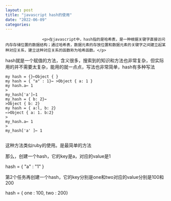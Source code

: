 ```yaml
---
layout: post
title: "javascript hash的使用"
date: "2022-06-09"
categories: 
---
```


                    <p>在javascript中，hash指的是哈希表，是一种根据关键字直接访问内存存储位置的数据结构；通过哈希表，数据元素的存放位置和数据元素的关键字之间建立起某种对应关系，建立这种对应关系的函数称为哈希函数。</p> 
<p>hash就是一个赋值的方法，含义很多，搜索到的知识和方法也非常复杂，但实际用的并不需要太复杂，能用的就一点点，写法也非常简单，hash有多种写法</p> 
<pre><code>my hash = {}←Object { }
my hash = { "a" : 1}← &gt;Object { a: 1 }
my hash.a← 1
&gt; 
my_hash['a']←1
my_hash = { b: 2}← 
&gt;Object { b: 2}
my hash = { a:l, b: 2}
←&gt;Object { a: 1. b:2}
&gt; 
my_hash.a← 1
&gt; 
my_hash['a' ]← 1</code></pre> 
<p><img alt="" src="https://img-blog.csdnimg.cn/8198fb9fa8fe4110ba3c875156396d12.png?x-oss-process=image/watermark,type_d3F5LXplbmhlaQ,shadow_50,text_Q1NETiBA6K645aKo44Gu5bCP6J206J22,size_20,color_FFFFFF,t_70,g_se,x_16"></p> 
<p>这种方法类似ruby的使用。是最简单的方法<img alt="" src="https://img-blog.csdnimg.cn/2a9289a5891e4a91a43391a1c605c77c.png?x-oss-process=image/watermark,type_d3F5LXplbmhlaQ,shadow_50,text_Q1NETiBA6K645aKo44Gu5bCP6J206J22,size_20,color_FFFFFF,t_70,g_se,x_16"></p> 
<p>那么，创建一个hash，它的key是a，对应的value是1</p> 
<p>hash = { "a" : "1" }</p> 
<p>第2个任务再创建一个hash，它的key分别是one和two对应的value分别是100和200</p> 
<p>hash = { one : 100, two : 200}</p>
                
